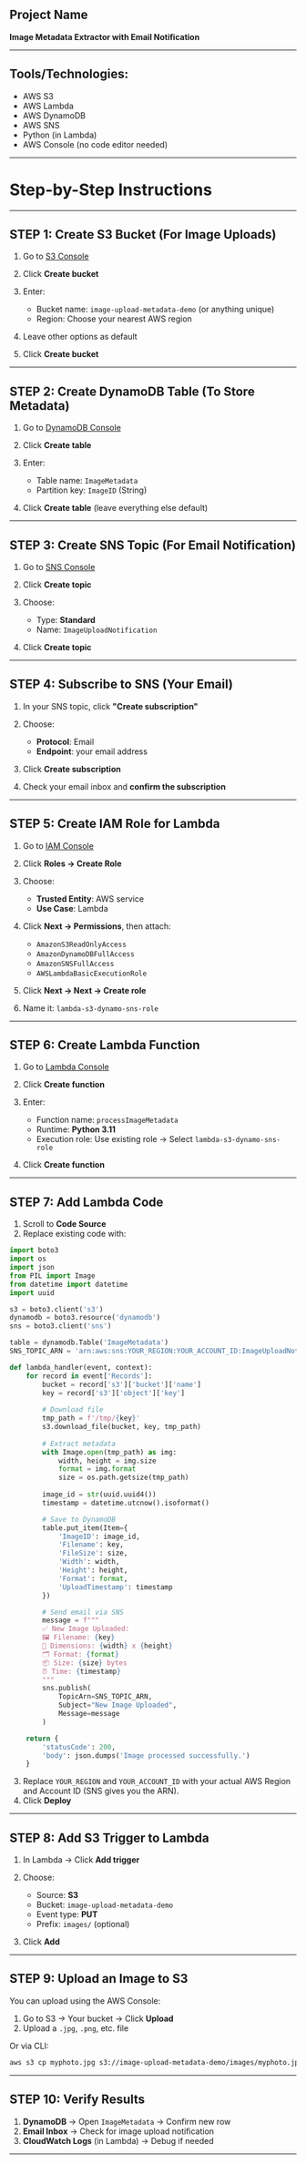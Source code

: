 ## Project Name

**Image Metadata Extractor with Email Notification**

---

## Tools/Technologies:

* AWS S3
* AWS Lambda
* AWS DynamoDB
* AWS SNS
* Python (in Lambda)
* AWS Console (no code editor needed)

---

# Step-by-Step Instructions

---

## STEP 1: Create S3 Bucket (For Image Uploads)

1. Go to [S3 Console](https://console.aws.amazon.com/s3/)
2. Click **Create bucket**
3. Enter:

   * Bucket name: `image-upload-metadata-demo` (or anything unique)
   * Region: Choose your nearest AWS region
4. Leave other options as default
5. Click **Create bucket**

---

## STEP 2: Create DynamoDB Table (To Store Metadata)

1. Go to [DynamoDB Console](https://console.aws.amazon.com/dynamodb/)
2. Click **Create table**
3. Enter:

   * Table name: `ImageMetadata`
   * Partition key: `ImageID` (String)
4. Click **Create table** (leave everything else default)

---

## STEP 3: Create SNS Topic (For Email Notification)

1. Go to [SNS Console](https://console.aws.amazon.com/sns/)
2. Click **Create topic**
3. Choose:

   * Type: **Standard**
   * Name: `ImageUploadNotification`
4. Click **Create topic**

---

## STEP 4: Subscribe to SNS (Your Email)

1. In your SNS topic, click **"Create subscription"**
2. Choose:

   * **Protocol**: Email
   * **Endpoint**: your email address
3. Click **Create subscription**
4. Check your email inbox and **confirm the subscription**

---

## STEP 5: Create IAM Role for Lambda

1. Go to [IAM Console](https://console.aws.amazon.com/iam/)
2. Click **Roles → Create Role**
3. Choose:

   * **Trusted Entity**: AWS service
   * **Use Case**: Lambda
4. Click **Next → Permissions**, then attach:

   * `AmazonS3ReadOnlyAccess`
   * `AmazonDynamoDBFullAccess`
   * `AmazonSNSFullAccess`
   * `AWSLambdaBasicExecutionRole`
5. Click **Next → Next → Create role**
6. Name it: `lambda-s3-dynamo-sns-role`

---

## STEP 6: Create Lambda Function

1. Go to [Lambda Console](https://console.aws.amazon.com/lambda/)
2. Click **Create function**
3. Enter:

   * Function name: `processImageMetadata`
   * Runtime: **Python 3.11**
   * Execution role: Use existing role → Select `lambda-s3-dynamo-sns-role`
4. Click **Create function**

---

## STEP 7: Add Lambda Code

1. Scroll to **Code Source**
2. Replace existing code with:

```python
import boto3
import os
import json
from PIL import Image
from datetime import datetime
import uuid

s3 = boto3.client('s3')
dynamodb = boto3.resource('dynamodb')
sns = boto3.client('sns')

table = dynamodb.Table('ImageMetadata')
SNS_TOPIC_ARN = 'arn:aws:sns:YOUR_REGION:YOUR_ACCOUNT_ID:ImageUploadNotification'  # <== Replace this

def lambda_handler(event, context):
    for record in event['Records']:
        bucket = record['s3']['bucket']['name']
        key = record['s3']['object']['key']
        
        # Download file
        tmp_path = f'/tmp/{key}'
        s3.download_file(bucket, key, tmp_path)
        
        # Extract metadata
        with Image.open(tmp_path) as img:
            width, height = img.size
            format = img.format
            size = os.path.getsize(tmp_path)
        
        image_id = str(uuid.uuid4())
        timestamp = datetime.utcnow().isoformat()

        # Save to DynamoDB
        table.put_item(Item={
            'ImageID': image_id,
            'Filename': key,
            'FileSize': size,
            'Width': width,
            'Height': height,
            'Format': format,
            'UploadTimestamp': timestamp
        })

        # Send email via SNS
        message = f"""
        ✅ New Image Uploaded:
        🖼 Filename: {key}
        📐 Dimensions: {width} x {height}
        🗂 Format: {format}
        📦 Size: {size} bytes
        ⏰ Time: {timestamp}
        """
        sns.publish(
            TopicArn=SNS_TOPIC_ARN,
            Subject="New Image Uploaded",
            Message=message
        )

    return {
        'statusCode': 200,
        'body': json.dumps('Image processed successfully.')
    }
```

3. Replace `YOUR_REGION` and `YOUR_ACCOUNT_ID` with your actual AWS Region and Account ID (SNS gives you the ARN).
4. Click **Deploy**

---

## STEP 8: Add S3 Trigger to Lambda

1. In Lambda → Click **Add trigger**
2. Choose:

   * Source: **S3**
   * Bucket: `image-upload-metadata-demo`
   * Event type: **PUT**
   * Prefix: `images/` (optional)
3. Click **Add**

---

## STEP 9: Upload an Image to S3

You can upload using the AWS Console:

1. Go to S3 → Your bucket → Click **Upload**
2. Upload a `.jpg`, `.png`, etc. file

Or via CLI:

```bash
aws s3 cp myphoto.jpg s3://image-upload-metadata-demo/images/myphoto.jpg
```

---

## STEP 10: Verify Results

1.  **DynamoDB** → Open `ImageMetadata` → Confirm new row
2.  **Email Inbox** → Check for image upload notification
3.  **CloudWatch Logs** (in Lambda) → Debug if needed

---
